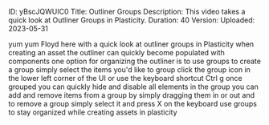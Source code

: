 ID: yBscJQWUIC0
Title: Outliner Groups
Description: This video takes a quick look at Outliner Groups in Plasticity.
Duration: 40
Version: 
Uploaded: 2023-05-31

yum yum Floyd here with a quick look at
outliner groups in Plasticity when
creating an asset the outliner can
quickly become populated with components
one option for organizing the outliner
is to use groups to create a group
simply select the items you'd like to
group click the group icon in the lower
left corner of the UI or use the
keyboard shortcut Ctrl g once grouped
you can quickly hide and disable all
elements in the group you can add and
remove items from a group by simply
dragging them in or out and to remove a
group simply select it and press X on
the keyboard use groups to stay
organized while creating assets in
plasticity